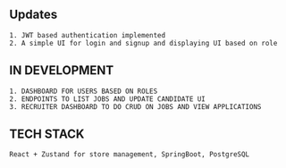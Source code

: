 ## Updates 
    1. JWT based authentication implemented
    2. A simple UI for login and signup and displaying UI based on role


## IN DEVELOPMENT
    1. DASHBOARD FOR USERS BASED ON ROLES
    2. ENDPOINTS TO LIST JOBS AND UPDATE CANDIDATE UI
    3. RECRUITER DASHBOARD TO DO CRUD ON JOBS AND VIEW APPLICATIONS


## TECH STACK
    React + Zustand for store management, SpringBoot, PostgreSQL 